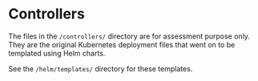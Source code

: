 # Controllers

The files in the `/controllers/` directory are for assessment purpose only.
They are the original Kubernetes deployment files that went on to be
templated using Helm charts.

See the `/helm/templates/` directory for these templates.
